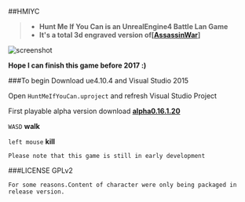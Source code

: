 ##HMIYC

>* **Hunt Me If You Can is an UnrealEngine4 Battle Lan Game**
>* **It's a total 3d engraved version of[[AssassinWar](https://github.com/TyrealGray/AssassinWar)]**

![screenshot](http://tyrealgray.github.io/HMIYC/images/HMIYC.jpg)

**Hope I can finish this game before 2017 :)**

###To begin
Download ue4.10.4 and Visual Studio 2015

Open `HuntMeIfYouCan.uproject` and refresh Visual Studio Project

First playable alpha version download **[alpha0.16.1.20](http://pan.baidu.com/s/1dEwbyyl)**

`WASD` **walk**

`left mouse` **kill**

`Please note that this game is still in early development`

###LICENSE
GPLv2

`For some reasons.Content of character were only being packaged in release version.`

